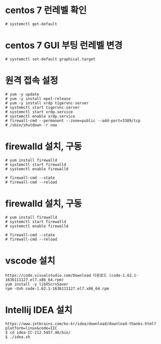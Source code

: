 # centos 7 런레벨 확인

```
# systemctl get-default
```

# centos 7 GUI 부팅 런레벨 변경 

```
# systemctl set-default graphical.target
```

# 원격 접속 설정 

```
# yum -y update
# yum -y install epel-release
# yum -y install xrdp tigervnc-server
# systemctl start tigervnc-server
# systemctl start xrdp.service
# systemctl enable xrdp.service
# firewall-cmd --permanent --zone=public --add-port=3389/tcp
# /sbin/shutdown -r now
```

# firewalld 설치, 구동

```
# yum install firewalld
# systemctl start firewalld
# systemctl enable firewalld

# firewall-cmd --state
# firewall-cmd --reload

```

# firewalld 설치, 구동

```
# yum install firewalld
# systemctl start firewalld
# systemctl enable firewalld

# firewall-cmd --state
# firewall-cmd --reload

```

# vscode 설치 

```
https://code.visualstudio.com/Download 다운로드 (code-1.62.1-1636111127.el7.x86_64.rpm)
yum install -y libXScrnSaver
rpm -Uvh code-1.62.1-1636111127.el7.x86_64.rpm
```

# Intellij IDEA 설치 

```
https://www.jetbrains.com/ko-kr/idea/download/download-thanks.html?platform=linux&code=IIC
$ cd idea-IC-212.5457.46/bin/
$ ./idea.sh
```

